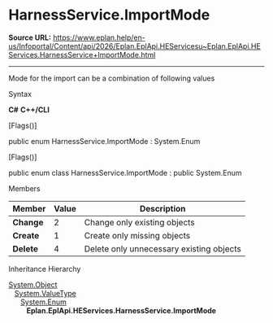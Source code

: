 # HarnessService.ImportMode

**Source URL:** https://www.eplan.help/en-us/Infoportal/Content/api/2026/Eplan.EplApi.HEServicesu~Eplan.EplApi.HEServices.HarnessService+ImportMode.html

---

Mode for the import can be a combination of following values

Syntax

**C#**
**C++/CLI**


[Flags()]

public enum HarnessService.ImportMode : System.Enum

[Flags()]

public enum class HarnessService.ImportMode : public System.Enum


Members

| Member | Value | Description |
| --- | --- | --- |
| **Change** | 2 | Change only existing objects |
| **Create** | 1 | Create only missing objects |
| **Delete** | 4 | Delete only unnecessary existing objects |

Inheritance Hierarchy

[System.Object](#)  
   [System.ValueType](#)  
      [System.Enum](#)  
         **Eplan.EplApi.HEServices.HarnessService.ImportMode**
